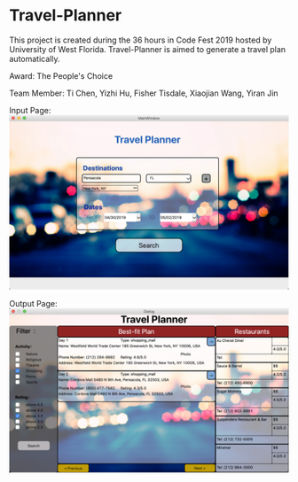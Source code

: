 # Travel-Planner

This project is created during the 36 hours in Code Fest 2019 hosted by University of West Florida.
Travel-Planner is aimed to generate a travel plan automatically. 

Award: The People's Choice

Team Member: 
Ti Chen, Yizhi Hu, Fisher Tisdale, Xiaojian Wang, Yiran Jin  

Input Page:
![image](https://github.com/tichen47/Travel-Planner/blob/master/Result/Input.png)

Output Page:
![image](https://github.com/tichen47/Travel-Planner/blob/master/Result/Output.png)
